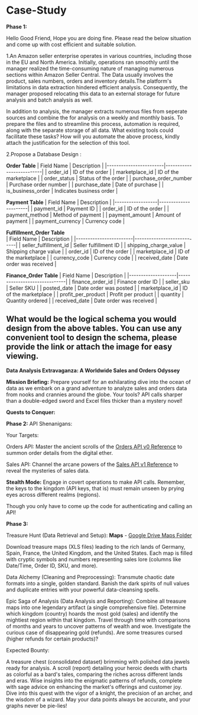 # Case-Study

**Phase 1:**

Hello Good Friend, Hope you are doing fine.
Please read the below situation and come up with cost efficient and suitable solution.

1.An Amazon seller enterprise operates in various countries, including those in the EU and
North America. Initially, operations ran smoothly until the manager realized the time-consuming nature of managing numerous sections within Amazon Seller Central. The Data usually involves the product, sales numbers, orders and inventory details.The platform's limitations in data extraction hindered efficient analysis. Consequently, the manager proposed relocating this data to an external storage for future analysis and batch analysis as well. 

In addition to analysis, the manager extracts numerous files from seperate sources and combine the for analysis on a weekly and monthly basis. To prepare the files and to streamline this process, automation is required, along with the separate storage of all data. What existing tools could facilitate these tasks? How will you automate the above process, kindly attach the justification for the selection of this tool. 

2.Propose a Database Design :  


**Order Table**
| Field Name             | Description              |
|------------------------|--------------------------|
| order_id               | ID of the order          |
| marketplace_id         | ID of the marketplace    |
| order_status           | Status of the order      |
| purchase_order_number  | Purchase order number    |
| purchase_date          | Date of purchase         |
| is_business_order      | Indicates business order |



**Payment Table**
| Field Name       | Description          |
|------------------|----------------------|
| payment_id       | Payment ID           |
| order_id         | ID of the order      |
| payment_method   | Method of payment    |
| payment_amount   | Amount of payment    |
| payment_currency | Currency code        |


**Fulfillment_Order Table**    
| Field Name             | Description                |
|------------------------|----------------------------|
| seller_fulfillment_id  | Seller fulfillment ID      |
| shipping_charge_value  | Shipping charge value      |
| order_id               | ID of the order            |
| marketplace_id         | ID of the marketplace      |
| currency_code          | Currency code              |
| received_date          | Date order was received    |


**Finance_Order Table**
| Field Name         | Description                  |
|--------------------|------------------------------|
| finance_order_id   | Finance order ID             |
| seller_sku         | Seller SKU                   |
| posted_date        | Date order was posted        |
| marketplace_id     | ID of the marketplace        |
| profit_per_product | Profit per product           |
| quantity           | Quantity ordered             |
| received_date      | Date order was received      |



What would be the logical schema you would design from the above tables. You can use any  convenient tool to design the schema, please provide the link or attach the image for easy viewing. 
--------------------------------------------------------------------------------------------------------------------------------------------------------------------------------------


**Data Analysis Extravaganza: A Worldwide Sales and Orders Odyssey**

**Mission Briefing:**
Prepare yourself for an exhilarating dive into the ocean of data as we embark on a grand adventure to analyze sales and orders data from nooks and crannies around the globe. Your tools? API calls sharper than a double-edged sword and Excel files thicker than a mystery novel!

**Quests to Conquer:**

**Phase 2:**
API Shenanigans:

Your Targets:

Orders API: Master the ancient scrolls of the [Orders API v0 Reference](https://developer-docs.amazon.com/sp-api/docs/orders-api-v0-reference) to summon order details from the digital ether.

Sales API: Channel the arcane powers of the [Sales API v1 Reference](https://developer-docs.amazon.com/sp-api/docs/sales-api-v1-reference) to reveal the mysteries of sales data.

**Stealth Mode:** Engage in covert operations to make API calls. Remember, the keys to the kingdom (API keys, that is) must remain unseen by prying eyes across different realms (regions).

Though you only have to come up the code for authenticating and calling an API!

**Phase 3:**

Treasure Hunt (Data Retrieval and Setup):
**Maps** - [Google Drive Maps Folder](https://drive.google.com/drive/folders/1X9nCy4mvgAXjzvpqCzQw28S5FQS7IEuO?usp=sharing)

Download treasure maps (XLS files) leading to the rich lands of Germany, Spain, France, the United Kingdom, and the United States.
Each map is filled with cryptic symbols and numbers representing sales lore (columns like Date/Time, Order ID, SKU, and more).

Data Alchemy (Cleaning and Preprocessing):
Transmute chaotic date formats into a single, golden standard.
Banish the dark spirits of null values and duplicate entries with your powerful data-cleansing spells.

Epic Saga of Analysis (Data Analysis and Reporting):
Combine all treasure maps into one legendary artifact (a single comprehensive file).
Determine which kingdom (country) hoards the most gold (sales) and identify the mightiest region within that kingdom.
Travel through time with comparisons of months and years to uncover patterns of wealth and woe.
Investigate the curious case of disappearing gold (refunds). Are some treasures cursed (higher refunds for certain products)?


Expected Bounty:

A treasure chest (consolidated dataset) brimming with polished data jewels ready for analysis.
A scroll (report) detailing your heroic deeds with charts as colorful as a bard's tales, comparing the riches across different lands and eras.
Wise insights into the enigmatic patterns of refunds, complete with sage advice on enhancing the market's offerings and customer joy.
Dive into this quest with the vigor of a knight, the precision of an archer, and the wisdom of a wizard. May your data points always be accurate, and your graphs never be pie-lies!
